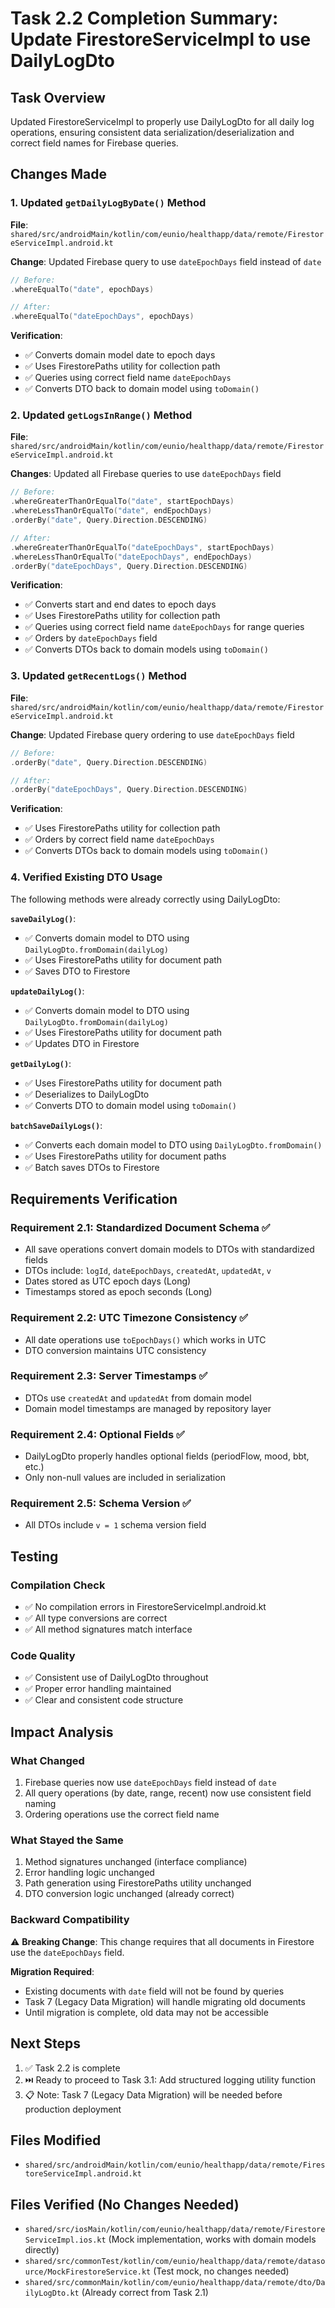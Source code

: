 # Task 2.2 Completion Summary: Update FirestoreServiceImpl to use DailyLogDto

## Task Overview
Updated FirestoreServiceImpl to properly use DailyLogDto for all daily log operations, ensuring consistent data serialization/deserialization and correct field names for Firebase queries.

## Changes Made

### 1. Updated `getDailyLogByDate()` Method
**File**: `shared/src/androidMain/kotlin/com/eunio/healthapp/data/remote/FirestoreServiceImpl.android.kt`

**Change**: Updated Firebase query to use `dateEpochDays` field instead of `date`
```kotlin
// Before:
.whereEqualTo("date", epochDays)

// After:
.whereEqualTo("dateEpochDays", epochDays)
```

**Verification**: 
- ✅ Converts domain model date to epoch days
- ✅ Uses FirestorePaths utility for collection path
- ✅ Queries using correct field name `dateEpochDays`
- ✅ Converts DTO back to domain model using `toDomain()`

### 2. Updated `getLogsInRange()` Method
**File**: `shared/src/androidMain/kotlin/com/eunio/healthapp/data/remote/FirestoreServiceImpl.android.kt`

**Changes**: Updated all Firebase queries to use `dateEpochDays` field
```kotlin
// Before:
.whereGreaterThanOrEqualTo("date", startEpochDays)
.whereLessThanOrEqualTo("date", endEpochDays)
.orderBy("date", Query.Direction.DESCENDING)

// After:
.whereGreaterThanOrEqualTo("dateEpochDays", startEpochDays)
.whereLessThanOrEqualTo("dateEpochDays", endEpochDays)
.orderBy("dateEpochDays", Query.Direction.DESCENDING)
```

**Verification**:
- ✅ Converts start and end dates to epoch days
- ✅ Uses FirestorePaths utility for collection path
- ✅ Queries using correct field name `dateEpochDays` for range queries
- ✅ Orders by `dateEpochDays` field
- ✅ Converts DTOs back to domain models using `toDomain()`

### 3. Updated `getRecentLogs()` Method
**File**: `shared/src/androidMain/kotlin/com/eunio/healthapp/data/remote/FirestoreServiceImpl.android.kt`

**Change**: Updated Firebase query ordering to use `dateEpochDays` field
```kotlin
// Before:
.orderBy("date", Query.Direction.DESCENDING)

// After:
.orderBy("dateEpochDays", Query.Direction.DESCENDING)
```

**Verification**:
- ✅ Uses FirestorePaths utility for collection path
- ✅ Orders by correct field name `dateEpochDays`
- ✅ Converts DTOs back to domain models using `toDomain()`

### 4. Verified Existing DTO Usage
The following methods were already correctly using DailyLogDto:

**`saveDailyLog()`**:
- ✅ Converts domain model to DTO using `DailyLogDto.fromDomain(dailyLog)`
- ✅ Uses FirestorePaths utility for document path
- ✅ Saves DTO to Firestore

**`updateDailyLog()`**:
- ✅ Converts domain model to DTO using `DailyLogDto.fromDomain(dailyLog)`
- ✅ Uses FirestorePaths utility for document path
- ✅ Updates DTO in Firestore

**`getDailyLog()`**:
- ✅ Uses FirestorePaths utility for document path
- ✅ Deserializes to DailyLogDto
- ✅ Converts DTO to domain model using `toDomain()`

**`batchSaveDailyLogs()`**:
- ✅ Converts each domain model to DTO using `DailyLogDto.fromDomain()`
- ✅ Uses FirestorePaths utility for document paths
- ✅ Batch saves DTOs to Firestore

## Requirements Verification

### Requirement 2.1: Standardized Document Schema ✅
- All save operations convert domain models to DTOs with standardized fields
- DTOs include: `logId`, `dateEpochDays`, `createdAt`, `updatedAt`, `v`
- Dates stored as UTC epoch days (Long)
- Timestamps stored as epoch seconds (Long)

### Requirement 2.2: UTC Timezone Consistency ✅
- All date operations use `toEpochDays()` which works in UTC
- DTO conversion maintains UTC consistency

### Requirement 2.3: Server Timestamps ✅
- DTOs use `createdAt` and `updatedAt` from domain model
- Domain model timestamps are managed by repository layer

### Requirement 2.4: Optional Fields ✅
- DailyLogDto properly handles optional fields (periodFlow, mood, bbt, etc.)
- Only non-null values are included in serialization

### Requirement 2.5: Schema Version ✅
- All DTOs include `v = 1` schema version field

## Testing

### Compilation Check
- ✅ No compilation errors in FirestoreServiceImpl.android.kt
- ✅ All type conversions are correct
- ✅ All method signatures match interface

### Code Quality
- ✅ Consistent use of DailyLogDto throughout
- ✅ Proper error handling maintained
- ✅ Clear and consistent code structure

## Impact Analysis

### What Changed
1. Firebase queries now use `dateEpochDays` field instead of `date`
2. All query operations (by date, range, recent) now use consistent field naming
3. Ordering operations use the correct field name

### What Stayed the Same
1. Method signatures unchanged (interface compliance)
2. Error handling logic unchanged
3. Path generation using FirestorePaths utility unchanged
4. DTO conversion logic unchanged (already correct)

### Backward Compatibility
⚠️ **Breaking Change**: This change requires that all documents in Firestore use the `dateEpochDays` field. 

**Migration Required**: 
- Existing documents with `date` field will not be found by queries
- Task 7 (Legacy Data Migration) will handle migrating old documents
- Until migration is complete, old data may not be accessible

## Next Steps

1. ✅ Task 2.2 is complete
2. ⏭️ Ready to proceed to Task 3.1: Add structured logging utility function
3. 📋 Note: Task 7 (Legacy Data Migration) will be needed before production deployment

## Files Modified
- `shared/src/androidMain/kotlin/com/eunio/healthapp/data/remote/FirestoreServiceImpl.android.kt`

## Files Verified (No Changes Needed)
- `shared/src/iosMain/kotlin/com/eunio/healthapp/data/remote/FirestoreServiceImpl.ios.kt` (Mock implementation, works with domain models directly)
- `shared/src/commonTest/kotlin/com/eunio/healthapp/data/remote/datasource/MockFirestoreService.kt` (Test mock, no changes needed)
- `shared/src/commonMain/kotlin/com/eunio/healthapp/data/remote/dto/DailyLogDto.kt` (Already correct from Task 2.1)
